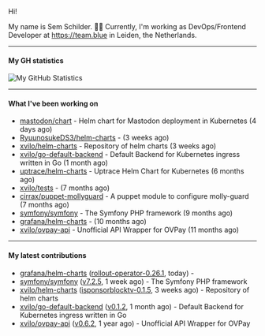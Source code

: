 Hi!

My name is Sem Schilder. 👋🏻 Currently, I'm working as DevOps/Frontend Developer at https://team.blue in Leiden, the Netherlands.

---

#### My GH statistics

![My GitHub Statistics](https://github-readme-stats.vercel.app/api?username=xvilo&show_icons=true&count_private=true&hide_title=true)

---

#### What I've been working on

- [mastodon/chart](https://github.com/mastodon/chart) - Helm chart for Mastodon deployment in Kubernetes (4 days ago)
- [RyuunosukeDS3/helm-charts](https://github.com/RyuunosukeDS3/helm-charts) -  (3 weeks ago)
- [xvilo/helm-charts](https://github.com/xvilo/helm-charts) - Repository of helm charts (3 weeks ago)
- [xvilo/go-default-backend](https://github.com/xvilo/go-default-backend) - Default Backend for Kubernetes ingress written in Go (1 month ago)
- [uptrace/helm-charts](https://github.com/uptrace/helm-charts) - Uptrace Helm Chart for Kubernetes (6 months ago)
- [xvilo/tests](https://github.com/xvilo/tests) -  (7 months ago)
- [cirrax/puppet-mollyguard](https://github.com/cirrax/puppet-mollyguard) - A puppet module to configure molly-guard (7 months ago)
- [symfony/symfony](https://github.com/symfony/symfony) - The Symfony PHP framework (9 months ago)
- [grafana/helm-charts](https://github.com/grafana/helm-charts) -  (10 months ago)
- [xvilo/ovpay-api](https://github.com/xvilo/ovpay-api) - Unofficial API Wrapper for OVPay (11 months ago)

---

#### My latest contributions

- [grafana/helm-charts](https://github.com/grafana/helm-charts) ([rollout-operator-0.26.1](https://github.com/grafana/helm-charts/releases/tag/rollout-operator-0.26.1), today) - 
- [symfony/symfony](https://github.com/symfony/symfony) ([v7.2.5](https://github.com/symfony/symfony/releases/tag/v7.2.5), 1 week ago) - The Symfony PHP framework
- [xvilo/helm-charts](https://github.com/xvilo/helm-charts) ([isponsorblocktv-0.1.5](https://github.com/xvilo/helm-charts/releases/tag/isponsorblocktv-0.1.5), 3 weeks ago) - Repository of helm charts
- [xvilo/go-default-backend](https://github.com/xvilo/go-default-backend) ([v0.1.2](https://github.com/xvilo/go-default-backend/releases/tag/v0.1.2), 1 month ago) - Default Backend for Kubernetes ingress written in Go
- [xvilo/ovpay-api](https://github.com/xvilo/ovpay-api) ([v0.6.2](https://github.com/xvilo/ovpay-api/releases/tag/v0.6.2), 1 year ago) - Unofficial API Wrapper for OVPay
